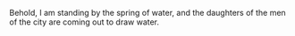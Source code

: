 Behold, I am standing by the spring of water, and the daughters of the men of the city are coming out to draw water.
